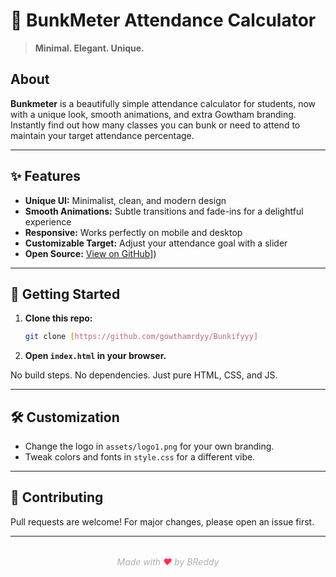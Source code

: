 # 🍏 BunkMeter Attendance Calculator

> **Minimal. Elegant. Unique.**

## About

**Bunkmeter** is a beautifully simple attendance calculator for students, now with a unique look, smooth animations, and extra Gowtham branding. Instantly find out how many classes you can bunk or need to attend to maintain your target attendance percentage.

---

## ✨ Features
- **Unique UI:** Minimalist, clean, and modern design
- **Smooth Animations:** Subtle transitions and fade-ins for a delightful experience
- **Responsive:** Works perfectly on mobile and desktop
- **Customizable Target:** Adjust your attendance goal with a slider
- **Open Source:** [View on GitHub]([https://github.com/bhanubalineni06-ops/BunkMeter/tree/main)])

---

## 🚀 Getting Started
1. **Clone this repo:**
   ```bash
   git clone [https://github.com/gowthamrdyy/Bunkifyyy]
   ```
2. **Open `index.html` in your browser.**

No build steps. No dependencies. Just pure HTML, CSS, and JS.

---
## 🛠️ Customization
- Change the logo in `assets/logo1.png` for your own branding.
- Tweak colors and fonts in `style.css` for a different vibe.

---

## 🤝 Contributing
Pull requests are welcome! For major changes, please open an issue first.

---

<div align="center" style="margin-top:2rem; color:#b0b0b4; font-style:italic;">
  Made with <span style="color:#ff2d55;">&#10084;</span> by BReddy
</div>

